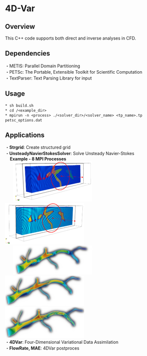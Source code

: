 # 4D-Var
## Overview
This C++ code supports both direct and inverse analyses in CFD.<br>
## Dependencies
・METIS: Parallel Domain Partitioning <br>
・PETSc: The Portable, Extensible Toolkit for Scientific Computation <br>
・TextParser: Text Parsing Library for input <br>
## Usage
    * sh build.sh
    * cd /<example_dir>
    * mpirun -n <process> ./<solver_dir>/<solver_name> <tp_name>.tp petsc_options.dat
## Applications
・**Strgrid**: Create structured grid <br>
・**UnsteadyNavierStokesSolver**: Solve Unsteady Navier-Stokes <br>
&nbsp;&nbsp;&nbsp; **Example - 8 MPI Processes** <br>
&nbsp;&nbsp;&nbsp;　<img src="images/vessel_domain_partition.png" alt="Image description" width="260">
<img src="images/vessel_phi.png" alt="Image description" width="260"> <br>
&nbsp;&nbsp;&nbsp;　<img src="images/vessel0_x.png" alt="Image description" width="260">
<img src="images/vessel1_x.png" alt="Image description" width="260">
<img src="images/vessel2_x.png" alt="Image description" width="260"> <br>
・**4DVar**: Four-Dimensional Variational Data Assimilation <br>
・**FlowRate, MAE**: 4DVar postproces <br>